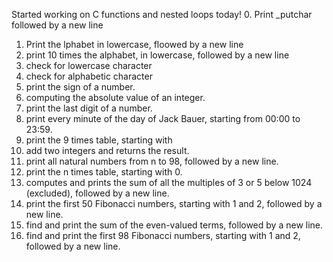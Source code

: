 Started working on C functions and nested loops today!
0. Print _putchar followed by a new line
1. Print the lphabet in lowercase, floowed by a new line
2. print 10 times the alphabet, in lowercase, followed by a new line
3. check for lowercase character
4. check for alphabetic character
5. print the sign of a number.
6. computing the absolute value of an integer.
7. print the last digit of a number.
8. print every minute of the day of Jack Bauer, starting from 00:00 to 23:59.
9. print the 9 times table, starting with
10. add two integers and returns the result.
11. print all natural numbers from n to 98, followed by a new line.
12. print the n times table, starting with 0.
13. computes and prints the sum of all the multiples of 3 or 5 below 1024 (excluded), followed by a new line.
14. print the first 50 Fibonacci numbers, starting with 1 and 2, followed by a new line.
15. find and print the sum of the even-valued terms, followed by a new line.
16. find and print the first 98 Fibonacci numbers, starting with 1 and 2, followed by a new line.

